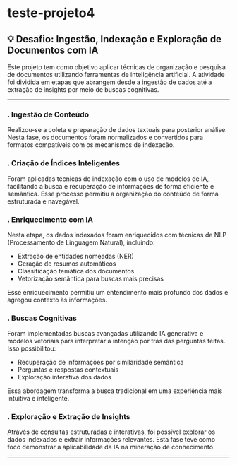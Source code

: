 # teste-projeto4
## 💡 Desafio: Ingestão, Indexação e Exploração de Documentos com IA

Este projeto tem como objetivo aplicar técnicas de organização e pesquisa de documentos utilizando ferramentas de inteligência artificial. A atividade foi dividida em etapas que abrangem desde a ingestão de dados até a extração de insights por meio de buscas cognitivas.

---

### . **Ingestão de Conteúdo**
Realizou-se a coleta e preparação de dados textuais para posterior análise. Nesta fase, os documentos foram normalizados e convertidos para formatos compatíveis com os mecanismos de indexação.

### . **Criação de Índices Inteligentes**
Foram aplicadas técnicas de indexação com o uso de modelos de IA, facilitando a busca e recuperação de informações de forma eficiente e semântica. Esse processo permitiu a organização do conteúdo de forma estruturada e navegável.

### . **Enriquecimento com IA**
Nesta etapa, os dados indexados foram enriquecidos com técnicas de NLP (Processamento de Linguagem Natural), incluindo:
- Extração de entidades nomeadas (NER)
- Geração de resumos automáticos
- Classificação temática dos documentos
- Vetorização semântica para buscas mais precisas

Esse enriquecimento permitiu um entendimento mais profundo dos dados e agregou contexto às informações.

### . **Buscas Cognitivas**
Foram implementadas buscas avançadas utilizando IA generativa e modelos vetoriais para interpretar a intenção por trás das perguntas feitas. Isso possibilitou:
- Recuperação de informações por similaridade semântica
- Perguntas e respostas contextuais
- Exploração interativa dos dados

Essa abordagem transforma a busca tradicional em uma experiência mais intuitiva e inteligente.

### . **Exploração e Extração de Insights**
Através de consultas estruturadas e interativas, foi possível explorar os dados indexados e extrair informações relevantes. Esta fase teve como foco demonstrar a aplicabilidade da IA na mineração de conhecimento.

---

